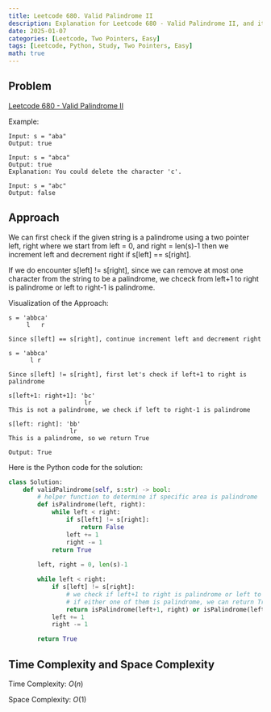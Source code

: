 ```yaml
---
title: Leetcode 680. Valid Palindrome II
description: Explanation for Leetcode 680 - Valid Palindrome II, and its solution in Python.
date: 2025-01-07
categories: [Leetcode, Two Pointers, Easy]
tags: [Leetcode, Python, Study, Two Pointers, Easy]
math: true
---
```


## Problem
[Leetcode 680 - Valid Palindrome II](https://leetcode.com/problems/valid-palindrome-ii/)

Example:
```
Input: s = "aba"
Output: true

Input: s = "abca"
Output: true
Explanation: You could delete the character 'c'.

Input: s = "abc"
Output: false
```

## Approach

We can first check if the given string is a palindrome using a two pointer left, right where we start from left = 0, and right = len(s)-1 then we increment left and decrement right if s[left] == s[right]. 

If we do encounter s[left] != s[right], since we can remove at most one character from the string to be a palindrome, we chceck from left+1 to right is palindrome or left to right-1 is palindrome.

Visualization of the Approach:
```
s = 'abbca'
     l   r
    
Since s[left] == s[right], continue increment left and decrement right

s = 'abbca'
      l r

Since s[left] != s[right], first let's check if left+1 to right is palindrome

s[left+1: right+1]: 'bc'
                     lr
This is not a palindrome, we check if left to right-1 is palindrome

s[left: right]: 'bb'
                 lr
This is a palindrome, so we return True

Output: True
```

Here is the Python code for the solution:
```python
class Solution:
    def validPalindrome(self, s:str) -> bool:
        # helper function to determine if specific area is palindrome
        def isPalindrome(left, right):
            while left < right:
                if s[left] != s[right]:
                    return False
                left += 1
                right -= 1
            return True
    
        left, right = 0, len(s)-1

        while left < right:
            if s[left] != s[right]:
                # we check if left+1 to right is palindrome or left to right-1 is palindrome
                # if either one of them is palindrome, we can return True since we just removed 1 character at most
                return isPalindrome(left+1, right) or isPalindrome(left, right-1)
            left += 1
            right -= 1

        return True    
```
## Time Complexity and Space Complexity

Time Complexity: $O(n)$

Space Complexity: $O(1)$